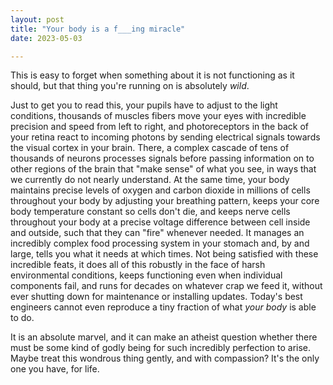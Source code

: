 ```yaml
---
layout: post
title: "Your body is a f___ing miracle"
date: 2023-05-03

---
```

This is easy to forget when something about it is not functioning as it should, but that thing you're running on is absolutely *wild*. 

Just to get you to read this, your pupils have to adjust to the light conditions, thousands of muscles fibers move your eyes with incredible precision and speed from left to right, and photoreceptors in the back of your retina react to incoming photons by sending electrical signals towards the visual cortex in your brain. 
There, a complex cascade of tens of thousands of neurons processes signals before passing information on to other regions of the brain that "make sense" of what you see, in ways that we currently do not nearly understand. 
At the same time, your body maintains precise levels of oxygen and carbon dioxide in millions of cells throughout your body by adjusting your breathing pattern, keeps your core body temperature constant so cells don't die, and keeps nerve cells throughout your body at a precise voltage difference between cell inside and outside, such that they can "fire" whenever needed. 
It manages an incredibly complex food processing system in your stomach and, by and large, tells you what it needs at which times. 
Not being satisfied with these incredible feats, it does all of this robustly in the face of harsh environmental conditions, keeps functioning even when individual components fail, and runs for decades on whatever crap we feed it, without ever shutting down for maintenance or installing updates. 
Today's best engineers cannot even reproduce a tiny fraction of what *your body* is able to do.

It is an absolute marvel, and it can make an atheist question whether there must be some kind of godly being for such incredibly perfection to arise. 
Maybe treat this wondrous thing gently, and with compassion? It's the only one you have, for life.
